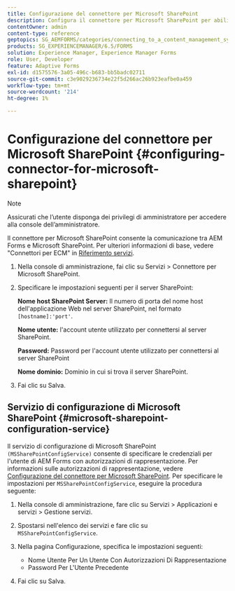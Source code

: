 ```yaml
---
title: Configurazione del connettore per Microsoft SharePoint
description: Configura il connettore per Microsoft SharePoint per abilitare la comunicazione tra AEM Forms e Microsoft SharePoint.
contentOwner: admin
content-type: reference
geptopics: SG_AEMFORMS/categories/connecting_to_a_content_management_system
products: SG_EXPERIENCEMANAGER/6.5/FORMS
solution: Experience Manager, Experience Manager Forms
role: User, Developer
feature: Adaptive Forms
exl-id: d1575576-3a05-496c-b683-bb5badc02711
source-git-commit: c3e9029236734e22f5d266ac26b923eafbe0a459
workflow-type: tm+mt
source-wordcount: '214'
ht-degree: 1%

---
```


# Configurazione del connettore per Microsoft SharePoint {#configuring-connector-for-microsoft-sharepoint}

>[!NOTE]
> 
> Assicurati che l’utente disponga dei privilegi di amministratore per accedere alla console dell’amministratore.

Il connettore per Microsoft SharePoint consente la comunicazione tra AEM Forms e Microsoft SharePoint. Per ulteriori informazioni di base, vedere &quot;Connettori per ECM&quot; in [Riferimento servizi](https://www.adobe.com/go/learn_aemforms_services_63).

1. Nella console di amministrazione, fai clic su Servizi > Connettore per Microsoft SharePoint.
1. Specificare le impostazioni seguenti per il server SharePoint:

   **Nome host SharePoint Server:** Il numero di porta del nome host dell&#39;applicazione Web nel server SharePoint, nel formato `[hostname]:'port'`.

   **Nome utente:** l&#39;account utente utilizzato per connettersi al server SharePoint.

   **Password:** Password per l&#39;account utente utilizzato per connettersi al server SharePoint

   **Nome dominio:** Dominio in cui si trova il server SharePoint.

1. Fai clic su Salva.

## Servizio di configurazione di Microsoft SharePoint {#microsoft-sharepoint-configuration-service}

Il servizio di configurazione di Microsoft SharePoint `(MSSharePointConfigService)` consente di specificare le credenziali per l&#39;utente di AEM Forms con autorizzazioni di rappresentazione. Per informazioni sulle autorizzazioni di rappresentazione, vedere [Configurazione del connettore per Microsoft SharePoint](https://help.adobe.com/en_US/AEMForms/6.1/SharePointConfig/index.html). Per specificare le impostazioni per `MSSharePointConfigService`, eseguire la procedura seguente:

1. Nella console di amministrazione, fare clic su Servizi > Applicazioni e servizi > Gestione servizi.
1. Spostarsi nell&#39;elenco dei servizi e fare clic su `MSSharePointConfigService`.
1. Nella pagina Configurazione, specifica le impostazioni seguenti:

   * Nome Utente Per Un Utente Con Autorizzazioni Di Rappresentazione
   * Password Per L&#39;Utente Precedente

1. Fai clic su Salva.

